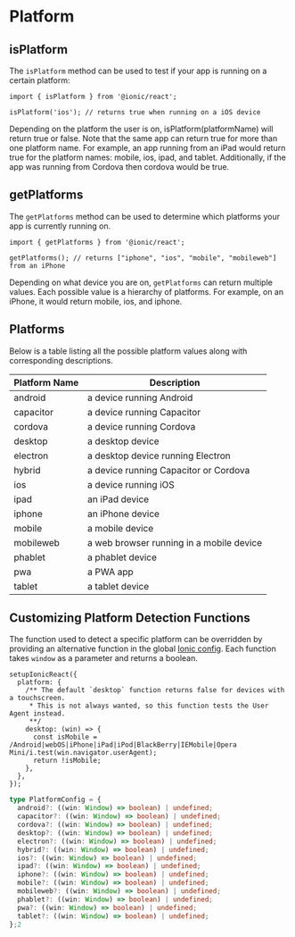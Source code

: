# Platform

## isPlatform

The `isPlatform` method can be used to test if your app is running on a certain platform:

```tsx
import { isPlatform } from '@ionic/react';

isPlatform('ios'); // returns true when running on a iOS device
```

Depending on the platform the user is on, isPlatform(platformName) will return true or false. Note that the same app can return true for more than one platform name. For example, an app running from an iPad would return true for the platform names: mobile, ios, ipad, and tablet. Additionally, if the app was running from Cordova then cordova would be true.

## getPlatforms

The `getPlatforms` method can be used to determine which platforms your app is currently running on.

```tsx
import { getPlatforms } from '@ionic/react';

getPlatforms(); // returns ["iphone", "ios", "mobile", "mobileweb"] from an iPhone
```

Depending on what device you are on, `getPlatforms` can return multiple values. Each possible value is a hierarchy of platforms. For example, on an iPhone, it would return mobile, ios, and iphone.

## Platforms

Below is a table listing all the possible platform values along with corresponding descriptions.

| Platform Name | Description                              |
| ------------- | ---------------------------------------- |
| android       | a device running Android                 |
| capacitor     | a device running Capacitor               |
| cordova       | a device running Cordova                 |
| desktop       | a desktop device                         |
| electron      | a desktop device running Electron        |
| hybrid        | a device running Capacitor or Cordova    |
| ios           | a device running iOS                     |
| ipad          | an iPad device                           |
| iphone        | an iPhone device                         |
| mobile        | a mobile device                          |
| mobileweb     | a web browser running in a mobile device |
| phablet       | a phablet device                         |
| pwa           | a PWA app                                |
| tablet        | a tablet device                          |

## Customizing Platform Detection Functions

The function used to detect a specific platform can be overridden by providing an alternative function in the global [Ionic config](./config). Each function takes `window` as a parameter and returns a boolean.

```tsx
setupIonicReact({
  platform: {
    /** The default `desktop` function returns false for devices with a touchscreen.
     * This is not always wanted, so this function tests the User Agent instead.
     **/
    desktop: (win) => {
      const isMobile = /Android|webOS|iPhone|iPad|iPod|BlackBerry|IEMobile|Opera Mini/i.test(win.navigator.userAgent);
      return !isMobile;
    },
  },
});
```

```ts
type PlatformConfig = {
  android?: ((win: Window) => boolean) | undefined;
  capacitor?: ((win: Window) => boolean) | undefined;
  cordova?: ((win: Window) => boolean) | undefined;
  desktop?: ((win: Window) => boolean) | undefined;
  electron?: ((win: Window) => boolean) | undefined;
  hybrid?: ((win: Window) => boolean) | undefined;
  ios?: ((win: Window) => boolean) | undefined;
  ipad?: ((win: Window) => boolean) | undefined;
  iphone?: ((win: Window) => boolean) | undefined;
  mobile?: ((win: Window) => boolean) | undefined;
  mobileweb?: ((win: Window) => boolean) | undefined;
  phablet?: ((win: Window) => boolean) | undefined;
  pwa?: ((win: Window) => boolean) | undefined;
  tablet?: ((win: Window) => boolean) | undefined;
};2
```
